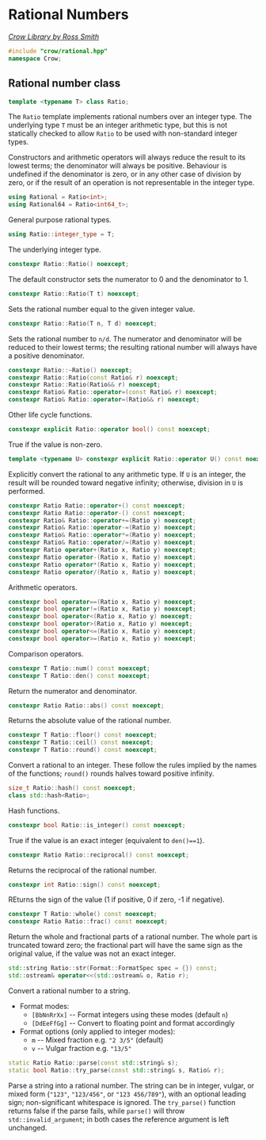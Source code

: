 # Rational Numbers

_[Crow Library by Ross Smith](index.html)_

```c++
#include "crow/rational.hpp"
namespace Crow;
```

## Rational number class

```c++
template <typename T> class Ratio;
```

The `Ratio` template implements rational numbers over an integer type. The
underlying type `T` must be an integer arithmetic type, but this is not
statically checked to allow `Ratio` to be used with non-standard integer
types.

Constructors and arithmetic operators will always reduce the result to its
lowest terms; the denominator will always be positive. Behaviour is undefined
if the denominator is zero, or in any other case of division by zero, or if
the result of an operation is not representable in the integer type.

```c++
using Rational = Ratio<int>;
using Rational64 = Ratio<int64_t>;
```

General purpose rational types.

```c++
using Ratio::integer_type = T;
```

The underlying integer type.

```c++
constexpr Ratio::Ratio() noexcept;
```

The default constructor sets the numerator to 0 and the denominator to 1.

```c++
constexpr Ratio::Ratio(T t) noexcept;
```

Sets the rational number equal to the given integer value.

```c++
constexpr Ratio::Ratio(T n, T d) noexcept;
```

Sets the rational number to `n/d`. The numerator and denominator will be
reduced to their lowest terms; the resulting rational number will always have
a positive denominator.

```c++
constexpr Ratio::~Ratio() noexcept;
constexpr Ratio::Ratio(const Ratio& r) noexcept;
constexpr Ratio::Ratio(Ratio&& r) noexcept;
constexpr Ratio& Ratio::operator=(const Ratio& r) noexcept;
constexpr Ratio& Ratio::operator=(Ratio&& r) noexcept;
```

Other life cycle functions.

```c++
constexpr explicit Ratio::operator bool() const noexcept;
```

True if the value is non-zero.

```c++
template <typename U> constexpr explicit Ratio::operator U() const noexcept;
```

Explicitly convert the rational to any arithmetic type. If `U` is an integer,
the result will be rounded toward negative infinity; otherwise, division in
`U` is performed.

```c++
constexpr Ratio Ratio::operator+() const noexcept;
constexpr Ratio Ratio::operator-() const noexcept;
constexpr Ratio& Ratio::operator+=(Ratio y) noexcept;
constexpr Ratio& Ratio::operator-=(Ratio y) noexcept;
constexpr Ratio& Ratio::operator*=(Ratio y) noexcept;
constexpr Ratio& Ratio::operator/=(Ratio y) noexcept;
constexpr Ratio operator+(Ratio x, Ratio y) noexcept;
constexpr Ratio operator-(Ratio x, Ratio y) noexcept;
constexpr Ratio operator*(Ratio x, Ratio y) noexcept;
constexpr Ratio operator/(Ratio x, Ratio y) noexcept;
```

Arithmetic operators.

```c++
constexpr bool operator==(Ratio x, Ratio y) noexcept;
constexpr bool operator!=(Ratio x, Ratio y) noexcept;
constexpr bool operator<(Ratio x, Ratio y) noexcept;
constexpr bool operator>(Ratio x, Ratio y) noexcept;
constexpr bool operator<=(Ratio x, Ratio y) noexcept;
constexpr bool operator>=(Ratio x, Ratio y) noexcept;
```

Comparison operators.

```c++
constexpr T Ratio::num() const noexcept;
constexpr T Ratio::den() const noexcept;
```

Return the numerator and denominator.

```c++
constexpr Ratio Ratio::abs() const noexcept;
```

Returns the absolute value of the rational number.

```c++
constexpr T Ratio::floor() const noexcept;
constexpr T Ratio::ceil() const noexcept;
constexpr T Ratio::round() const noexcept;
```

Convert a rational to an integer. These follow the rules implied by the names
of the functions; `round()` rounds halves toward positive infinity.

```c++
size_t Ratio::hash() const noexcept;
class std::hash<Ratio>;
```

Hash functions.

```c++
constexpr bool Ratio::is_integer() const noexcept;
```

True if the value is an exact integer (equivalent to `den()==1`).

```c++
constexpr Ratio Ratio::reciprocal() const noexcept;
```

Returns the reciprocal of the rational number.

```c++
constexpr int Ratio::sign() const noexcept;
```

REturns the sign of the value (1 if positive, 0 if zero, -1 if negative).

```c++
constexpr T Ratio::whole() const noexcept;
constexpr Ratio Ratio::frac() const noexcept;
```

Return the whole and fractional parts of a rational number. The whole part is
truncated toward zero; the fractional part will have the same sign as the
original value, if the value was not an exact integer.

```c++
std::string Ratio::str(Format::FormatSpec spec = {}) const;
std::ostream& operator<<(std::ostream& o, Ratio r);
```

Convert a rational number to a string.

* Format modes:
    * `[BbNnRrXx]` -- Format integers using these modes (default `n`)
    * `[DdEeFfGg]` -- Convert to floating point and format accordingly
* Format options (only applied to integer modes):
    * `m` -- Mixed fraction e.g. `"2 3/5"` (default)
    * `v` -- Vulgar fraction e.g. `"13/5"`

```c++
static Ratio Ratio::parse(const std::string& s);
static bool Ratio::try_parse(const std::string& s, Ratio& r);
```

Parse a string into a rational number. The string can be in integer, vulgar,
or mixed form (`"123"`, `"123/456"`, or `"123 456/789"`), with an optional
leading sign; non-significant whitespace is ignored. The `try_parse()`
function returns false if the parse fails, while `parse()` will throw
`std::invalid_argument`; in both cases the reference argument is left
unchanged.
